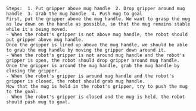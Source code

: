
    Steps:  1. Put gripper above mug handle  2. Drop gripper around mug handle  3. Grab the mug handle  4. Push mug to goal
    First, put the gripper above the mug handle. We want to grasp the mug as low down on the handle as possible, so that the mug remains stable while it's being moved.
    - When the robot's gripper is not above mug handle, the robot should put gripper above mug handle.
    Once the gripper is lined up above the mug handle, we should be able to grab the mug handle by moving the gripper down around it.
    - When the robot's gripper is not around mug handle and the robot's gripper is open, the robot should drop gripper around mug handle. 
    Once the gripper is around the mug handle, grab the mug handle by closing the gripper.
    - When the robot's gripper is around mug handle and the robot's gripper is closed, the robot should grab mug handle. 
    Now that the mug is held in the robot's gripper, try to push the mug to the goal.
    - When the robot's gripper is closed and the mug is held, the robot should push mug to goal.
